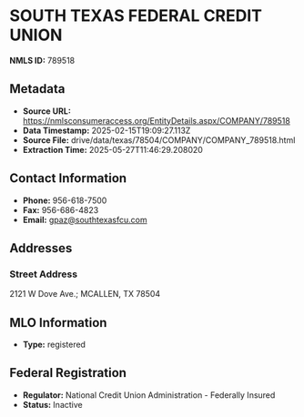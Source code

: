 # SOUTH TEXAS FEDERAL CREDIT UNION

**NMLS ID:** 789518

## Metadata
- **Source URL:** https://nmlsconsumeraccess.org/EntityDetails.aspx/COMPANY/789518
- **Data Timestamp:** 2025-02-15T19:09:27.113Z
- **Source File:** drive/data/texas/78504/COMPANY/COMPANY_789518.html
- **Extraction Time:** 2025-05-27T11:46:29.208020

## Contact Information
- **Phone:** 956-618-7500
- **Fax:** 956-686-4823
- **Email:** gpaz@southtexasfcu.com

## Addresses
### Street Address
2121 W Dove Ave.; MCALLEN, TX 78504

## MLO Information
- **Type:** registered

## Federal Registration
- **Regulator:** National Credit Union Administration - Federally Insured
- **Status:** Inactive
